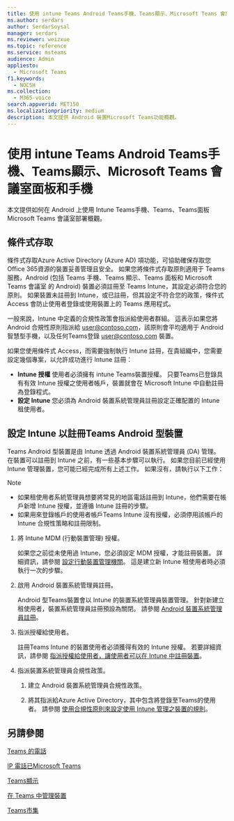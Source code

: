 ```yaml
---
title: 使用 intune Teams Android Teams手機、Teams顯示、Microsoft Teams 會議室面板和手機
ms.author: serdars
author: SerdarSoysal
manager: serdars
ms.reviewer: weizxue
ms.topic: reference
ms.service: msteams
audience: Admin
appliesto:
  - Microsoft Teams
f1.keywords:
  - NOCSH
ms.collection:
  - M365-voice
search.appverid: MET150
ms.localizationpriority: medium
description: 本文提供 Android 裝置Microsoft Teams功能概觀。
---
```


# <a name="deploy-teams-phones-teams-displays-teams-panels-and-microsoft-teams-rooms-on-android-using-intune"></a>使用 intune Teams Android Teams手機、Teams顯示、Microsoft Teams 會議室面板和手機

本文提供如何在 Android 上使用 Intune Teams手機、Teams、Teams面板Microsoft Teams 會議室部署概觀。

## <a name="conditional-access"></a>條件式存取

條件式存取Azure Active Directory (Azure AD) 項功能，可協助確保存取您Office 365資源的裝置妥善管理且安全。  如果您將條件式存取原則適用于 Teams 服務，Android (包括 Teams 手機、Teams 顯示、Teams 面板和 Microsoft Teams 會議室 的 Android) 裝置必須註冊至 Teams Intune，其設定必須符合您的原則。  如果裝置未註冊到 Intune，或已註冊，但其設定不符合您的政策，條件式 Access 會防止使用者登錄或使用裝置上的 Teams 應用程式。

一般來說，Intune 中定義的合規性政策會指派給使用者群組。  這表示如果您將 Android 合規性原則指派給 user@contoso.com，該原則會平均適用于 Android 智慧型手機，以及任何Teams登錄 user@contoso.com 裝置。

如果您使用條件式 Access，而需要強制執行 Intune 註冊，在貴組織中，您需要設定幾個專案，以允許成功進行 Intune 註冊：

- **Intune 授權** 使用者必須擁有 intune Teams裝置授權。  只要Teams已登錄具有有效 Intune 授權之使用者帳戶，裝置就會在 Microsoft Intune 中自動註冊為登錄程式。
- **設定 Intune** 您必須為 Android 裝置系統管理員註冊設定正確配置的 Intune 租使用者。

## <a name="configure-intune-to-enroll-teams-android-based-devices"></a>設定 Intune 以註冊Teams Android 型裝置

Teams Android 型裝置是由 Intune 透過 Android 裝置系統管理員 (DA) 管理。 在裝置可以註冊到 Intune 之前，有一些基本步驟可以執行。  如果您目前已經使用 Intune 管理裝置，您可能已經完成所有上述工作。  如果沒有，請執行以下工作：

> [!NOTE]
> - 如果租使用者系統管理員想要將常見的地區電話註冊到 Intune，他們需要在帳戶新增 Intune 授權，並遵循 Intune 註冊的步驟。
> - 如果用來登錄帳戶的使用者帳戶Teams Intune 沒有授權，必須停用該帳戶的 Intune 合規性策略和註冊限制。



1. 將 Intune MDM (行動裝置管理) 授權。  

   如果您之前從未使用過 Intune，您必須設定 MDM 授權，才能註冊裝置。 詳細資訊，請參閱 [設定行動裝置管理機關](/intune/fundamentals/mdm-authority-set)。  這是建立新 Intune 租使用者時必須執行一次的步驟。
1. 啟用 Android 裝置系統管理員註冊。
  
   Android 型Teams裝置會以 Intune 的裝置系統管理員裝置管理。  針對新建立租使用者，裝置系統管理員註冊預設為關閉。 請參閱 [Android 裝置系統管理員註冊](/intune/enrollment/android-enroll-device-administrator)。
1. 指派授權給使用者。 
 
   註冊Teams Intune 的裝置使用者必須獲得有效的 Intune 授權。 若要詳細資訊，請參閱 [指派授權給使用者，讓使用者可以在 Intune 中註冊裝置](/intune/fundamentals/licenses-assign)。
1. 指派裝置系統管理員合規性政策。  

   1. 建立 Android 裝置系統管理員合規性政策。

   1. 將其指派給Azure Active Directory，其中包含將登錄至Teams的使用者。 請參閱 [使用合規性原則來設定使用 Intune 管理之裝置的規則](/mem/intune/protect/device-compliance-get-started)。

## <a name="see-also"></a>另請參閱

[Teams 的電話](phones-for-teams.md)

[IP 電話已Microsoft Teams](teams-ip-phones.md)

[Teams顯示](teams-displays.md)

[在 Teams 中管理裝置](device-management.md)

[Teams市集](https://office.com/teamsdevices)
